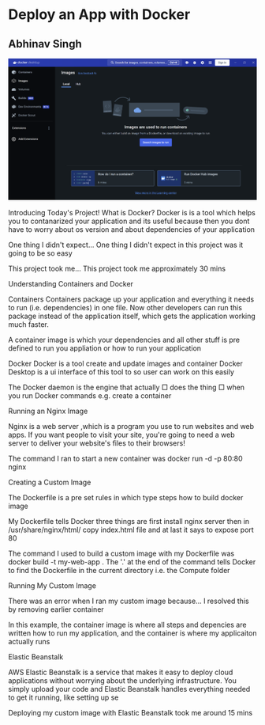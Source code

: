  

# Deploy an App with Docker
  ##   Abhinav Singh



![image](https://github.com/animatorsingh/awsBeanStalk/blob/7babc43f3a4b564f534045211955911d3d1a1f36/Images/Screenshot%202025-09-09%20131721.png)

 

Introducing Today's Project!
What is Docker?
Docker is is a tool which helps you to contanarized your application and its useful because then you dont have to worry about os version and about dependencies of your application


One thing I didn't expect...
One thing I didn't expect in this project was it going to be so easy


This project took me...
This project took me approximately 30 mins
 

Understanding Containers and Docker

Containers
Containers package up your application and everything it needs to run (i.e. dependencies) in one file. Now other developers can run this package instead of the application itself, which gets the application working much faster.


A container image is which your dependencies and all other stuff is pre defined to run you appliation or how to run your application


Docker
Docker is a tool create and update images and container Docker Desktop is a ui interface of this tool to so user can work on this easily


The Docker daemon is the engine that actually □ does the thing □ when you run Docker commands e.g. create a container
 

Running an Nginx Image

Nginx is a web server ,which is a program you use to run websites and web apps. If you want people to visit your site, you're going to need a web server to deliver your website's files to their browsers!


The command I ran to start a new container was docker run -d -p 80:80 nginx
 

Creating a Custom Image

The Dockerfile is a pre set rules in which type steps how to build docker image


My Dockerfile tells Docker three things are first install nginx server then in
/usr/share/nginx/html/ copy index.html file and at last it says to expose port 80


The command I used to build a custom image with my Dockerfile was docker build -t my-web-app . The '.' at the end of the command tells Docker to find the Dockerfile in the current directory i.e. the Compute folder
 

Running My Custom Image

There was an error when I ran my custom image because... I resolved this by removing earlier container


In this example, the container image is where all steps and depencies are written how to run my application, and the container is where my applicaiton actually runs
 

Elastic Beanstalk

AWS Elastic Beanstalk is a service that makes it easy to deploy cloud applications without worrying about the underlying infrastructure. You simply upload your code and Elastic Beanstalk handles everything needed to get it running, like setting up se


Deploying my custom image with Elastic Beanstalk took me around 15 mins
 













